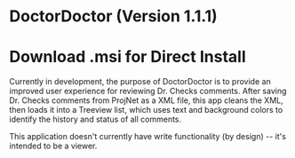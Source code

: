 # DoctorDoctor (Version 1.1.1)
# Download .msi for Direct Install
Currently in development, the purpose of DoctorDoctor is to provide an improved user experience for reviewing Dr. Checks comments. After saving Dr. Checks comments from ProjNet as a XML file, this app cleans the XML, then loads it into a Treeview list, which uses text and background colors to identify the history and status of all comments.

This application doesn't currently have write functionality (by design) -- it's intended to be a viewer.
